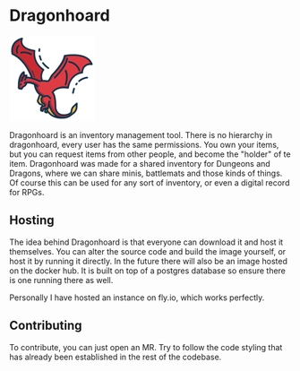 # Dragonhoard
![screenshot](priv/static/images/icons/apple-152x152.png)


Dragonhoard is an inventory management tool. There is no hierarchy in dragonhoard, every user has the same permissions. You own your items, but you can request items from other people, and become the "holder" of te item. Dragonhoard was made for a shared inventory for Dungeons and Dragons, where we can share minis, battlemats and those kinds of things. Of course this can be used for any sort of inventory, or even a digital record for RPGs.

## Hosting
The idea behind Dragonhoard is that everyone can download it and host it themselves. You can alter the source code and build the image yourself, or host it by running it directly. In the future there will also be an image hosted on the docker hub. It is built on top of a postgres database so ensure there is one running there as well.

Personally I have hosted an instance on fly.io, which works perfectly.

## Contributing
To contribute, you can just open an MR. Try to follow the code styling that has already been established in the rest of the codebase.
